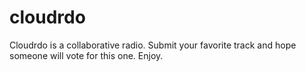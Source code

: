 # cloudrdo
Cloudrdo is a collaborative radio. Submit your favorite track and hope someone will vote for this one. Enjoy.
